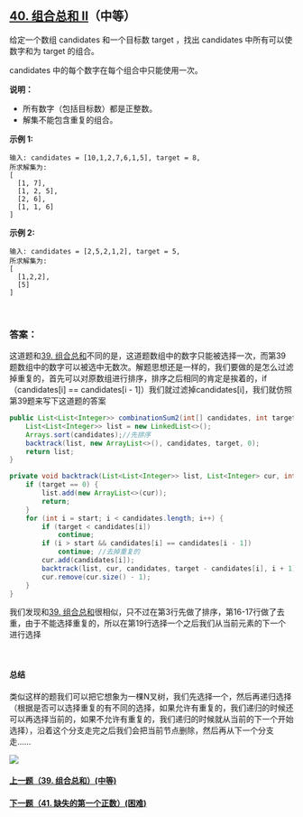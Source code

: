 ## [40. 组合总和 II](https://leetcode-cn.com/problems/combination-sum-ii/)（中等）

给定一个数组 candidates 和一个目标数 target ，找出 candidates 中所有可以使数字和为 target 的组合。

candidates 中的每个数字在每个组合中只能使用一次。

**说明：**

- 所有数字（包括目标数）都是正整数。
- 解集不能包含重复的组合。 

**示例 1:**

```
输入: candidates = [10,1,2,7,6,1,5], target = 8,
所求解集为:
[
  [1, 7],
  [1, 2, 5],
  [2, 6],
  [1, 1, 6]
]
```

**示例 2:**

```
输入: candidates = [2,5,2,1,2], target = 5,
所求解集为:
[
  [1,2,2],
  [5]
]
```

<br/>

### 答案：

这道题和[39. 组合总和](https://github.com/sdwwld/leetCode/blob/master/src/main/java/com/wld/java/leetcode/leetCode0039.md)不同的是，这道题数组中的数字只能被选择一次，而第39题数组中的数字可以被选中无数次。解题思想还是一样的，我们要做的是怎么过滤掉重复的，首先可以对原数组进行排序，排序之后相同的肯定是挨着的，if（candidates[i] == candidates[i - 1]）我们就过滤掉candidates[i]，我们就仿照第39题来写下这道题的答案

```java
public List<List<Integer>> combinationSum2(int[] candidates, int target) {
    List<List<Integer>> list = new LinkedList<>();
    Arrays.sort(candidates);//先排序
    backtrack(list, new ArrayList<>(), candidates, target, 0);
    return list;
}

private void backtrack(List<List<Integer>> list, List<Integer> cur, int[] candidates, int target, int start) {
    if (target == 0) {
        list.add(new ArrayList<>(cur));
        return;
    }
    for (int i = start; i < candidates.length; i++) {
        if (target < candidates[i])
            continue;
        if (i > start && candidates[i] == candidates[i - 1])
            continue; //去掉重复的
        cur.add(candidates[i]);
        backtrack(list, cur, candidates, target - candidates[i], i + 1);
        cur.remove(cur.size() - 1);
    }
}
```

我们发现和[39. 组合总和](https://github.com/sdwwld/leetCode/blob/master/src/main/java/com/wld/java/leetcode/leetCode0039.md)很相似，只不过在第3行先做了排序，第16-17行做了去重，由于不能选择重复的，所以在第19行选择一个之后我们从当前元素的下一个进行选择

<br/>

#### 总结

类似这样的题我们可以把它想象为一棵N叉树，我们先选择一个，然后再递归选择（根据是否可以选择重复的有不同的选择，如果允许有重复的，我们递归的时候还可以再选择当前的，如果不允许有重复的，我们递归的时候就从当前的下一个开始选择），沿着这个分支走完之后我们会把当前节点删除，然后再从下一个分支走……



![](https://img-blog.csdnimg.cn/20200807155236311.png)

#### [上一题（39. 组合总和）(中等)](https://github.com/sdwwld/leetCode/blob/master/src/main/java/com/wld/java/leetcode/leetCode0039.md)

#### [下一题（41. 缺失的第一个正数）(困难)](https://github.com/sdwwld/leetCode/blob/master/src/main/java/com/wld/java/leetcode/leetCode0041.md)